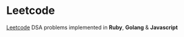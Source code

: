 # Leetcode

[Leetcode](leetcode.com) DSA problems implemented in **Ruby**, **Golang** & **Javascript**